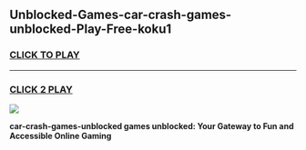 
## Unblocked-Games-car-crash-games-unblocked-Play-Free-koku1
<h3>
<a href="https://premium76.site?title=car-crash-games-unblocked&ref=18A">CLICK TO PLAY</a></h3>
<hr>

<h3>
<a href="https://premium76.site?title=car-crash-games-unblocked&ref=18A">CLICK 2 PLAY</a>
  
</h3>

<a href="https://premium76.site?title=car-crash-games-unblocked&ref=18A"><img src="https://clearcache.store/games.png"></a>


**car-crash-games-unblocked games unblocked: Your Gateway to Fun and Accessible Online Gaming**

